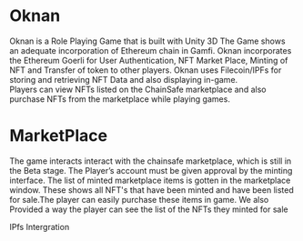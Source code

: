 # Oknan
 
 Oknan is a Role Playing Game that is built with Unity 3D The Game shows an adequate incorporation of Ethereum chain in Gamfi.
 Oknan incorporates the Ethereum Goerli for User Authentication, NFT Market Place, Minting of NFT and Transfer of token to other players.
 Oknan uses Filecoin/IPFs for storing and retrieving NFT Data and also displaying in-game.  
 Players can view NFTs listed on the ChainSafe marketplace and also purchase NFTs from the marketplace while playing games.
 
# MarketPlace
 The game interacts interact with the chainsafe marketplace, which is still in the Beta stage.
 The Player’s account must be given approval by the minting interface.
 The list of minted marketplace items is gotten in the marketplace window. 
 These shows all NFT's that have been minted and have been listed for sale.The player can easily purchase these items in game. 
 We also Provided a way the player can see the list of the NFTs they minted for sale 

 
 IPfs Intergration
 
 
